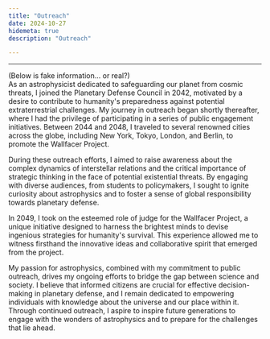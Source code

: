 ```yaml
---
title: "Outreach"
date: 2024-10-27
hidemeta: true
description: "Outreach"

---
```

---
(Below is fake information... or real?)  
As an astrophysicist dedicated to safeguarding our planet from cosmic threats, I joined the Planetary Defense Council in 2042, motivated by a desire to contribute to humanity's preparedness against potential extraterrestrial challenges. My journey in outreach began shortly thereafter, where I had the privilege of participating in a series of public engagement initiatives. Between 2044 and 2048, I traveled to several renowned cities across the globe, including New York, Tokyo, London, and Berlin, to promote the Wallfacer Project.

During these outreach efforts, I aimed to raise awareness about the complex dynamics of interstellar relations and the critical importance of strategic thinking in the face of potential existential threats. By engaging with diverse audiences, from students to policymakers, I sought to ignite curiosity about astrophysics and to foster a sense of global responsibility towards planetary defense.

In 2049, I took on the esteemed role of judge for the Wallfacer Project, a unique initiative designed to harness the brightest minds to devise ingenious strategies for humanity's survival. This experience allowed me to witness firsthand the innovative ideas and collaborative spirit that emerged from the project.

My passion for astrophysics, combined with my commitment to public outreach, drives my ongoing efforts to bridge the gap between science and society. I believe that informed citizens are crucial for effective decision-making in planetary defense, and I remain dedicated to empowering individuals with knowledge about the universe and our place within it. Through continued outreach, I aspire to inspire future generations to engage with the wonders of astrophysics and to prepare for the challenges that lie ahead.